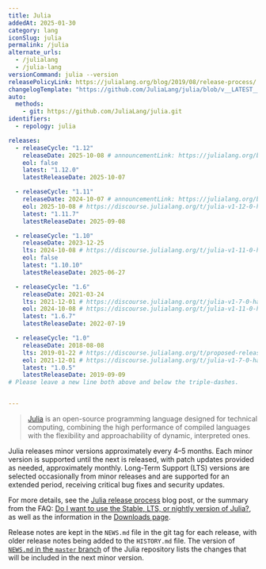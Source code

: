 ```yaml
---
title: Julia
addedAt: 2025-01-30
category: lang
iconSlug: julia
permalink: /julia
alternate_urls:
  - /julialang
  - /julia-lang
versionCommand: julia --version
releasePolicyLink: https://julialang.org/blog/2019/08/release-process/
changelogTemplate: "https://github.com/JuliaLang/julia/blob/v__LATEST__/NEWS.md"
auto:
  methods:
    - git: https://github.com/JuliaLang/julia.git
identifiers:
  - repology: julia

releases:
  - releaseCycle: "1.12"
    releaseDate: 2025-10-08 # announcementLink: https://julialang.org/blog/2025/10/julia-1.12-highlights/
    eol: false
    latest: "1.12.0"
    latestReleaseDate: 2025-10-07

  - releaseCycle: "1.11"
    releaseDate: 2024-10-07 # announcementLink: https://julialang.org/blog/2024/10/julia-1.11-highlights/
    eol: 2025-10-08 # https://discourse.julialang.org/t/julia-v1-12-0-has-been-released/132990
    latest: "1.11.7"
    latestReleaseDate: 2025-09-08

  - releaseCycle: "1.10"
    releaseDate: 2023-12-25
    lts: 2024-10-08 # https://discourse.julialang.org/t/julia-v1-11-0-has-been-released-and-v1-10-is-now-lts/121064
    eol: false
    latest: "1.10.10"
    latestReleaseDate: 2025-06-27

  - releaseCycle: "1.6"
    releaseDate: 2021-03-24
    lts: 2021-12-01 # https://discourse.julialang.org/t/julia-v1-7-0-has-been-released-and-v1-6-is-now-lts/72336
    eol: 2024-10-08 # https://discourse.julialang.org/t/julia-v1-11-0-has-been-released-and-v1-10-is-now-lts/121064
    latest: "1.6.7"
    latestReleaseDate: 2022-07-19

  - releaseCycle: "1.0"
    releaseDate: 2018-08-08
    lts: 2019-01-22 # https://discourse.julialang.org/t/proposed-release-process-and-schedule/15623 + https://discourse.julialang.org/t/julia-v1-1-0-has-been-released/19911
    eol: 2021-12-01 # https://discourse.julialang.org/t/julia-v1-7-0-has-been-released-and-v1-6-is-now-lts/72336
    latest: "1.0.5"
    latestReleaseDate: 2019-09-09
# Please leave a new line both above and below the triple-dashes.


---
```


> [Julia](https://julialang.org) is an open-source programming language designed for technical computing,
> combining the high performance of compiled languages with the flexibility and approachability of dynamic, interpreted ones.

Julia releases minor versions approximately every 4–5 months.
Each minor version is supported until the next is released, with patch updates provided as needed, approximately monthly.
Long-Term Support (LTS) versions are selected occasionally from minor releases and are supported for an extended period,
receiving critical bug fixes and security updates.

For more details, see the [Julia release process](https://julialang.org/blog/2019/08/release-process/) blog post,
or the summary from the FAQ: [Do I want to use the Stable, LTS, or nightly version of Julia?](https://docs.julialang.org/en/v1/manual/faq/#Do-I-want-to-use-the-Stable,-LTS,-or-nightly-version-of-Julia?),
as well as the information in the [Downloads page](https://julialang.org/downloads/).

Release notes are kept in the `NEWS.md` file in the git tag for each release, with older release notes being added to the `HISTORY.md` file.
The version of [`NEWS.md` in the `master` branch](https://github.com/JuliaLang/julia/blob/master/NEWS.md) of the Julia repository
lists the changes that will be included in the next minor version.
